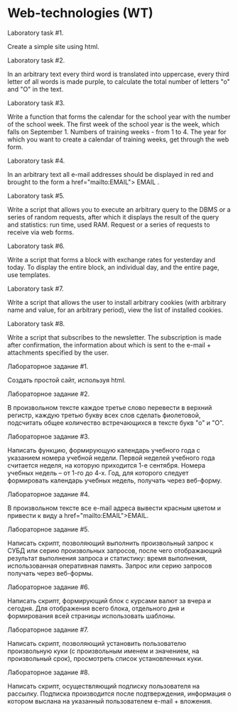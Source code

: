 # Web-technologies (WT)

Laboratory task #1. 

Create a simple site using html.

Laboratory task #2.

In an arbitrary text every third word is translated into uppercase, every third letter of all words is made purple, to calculate the total number of letters "o" and "O" in the text.

Laboratory task #3.

Write a function that forms the calendar for the school year with the number of the school week. The first week of the school year is the week, which falls on September 1. Numbers of training weeks - from 1 to 4. The year for which you want to create a calendar of training weeks, get through the web form.

Laboratory task #4.

In an arbitrary text all e-mail addresses should be displayed in red and brought to the form a href="mailto:EMAIL"> EMAIL </a>.

Laboratory task #5.

Write a script that allows you to execute an arbitrary query to the DBMS or a series of random requests, after which it displays the result of the query and statistics: run time, used RAM. Request or a series of requests to receive via web forms.

Laboratory task #6.

Write a script that forms a block with exchange rates for yesterday and today. To display the entire block, an individual day, and the entire page, use templates.

Laboratory task #7.

Write a script that allows the user to install arbitrary cookies (with arbitrary name and value, for an arbitrary period), view the list of installed cookies.

Laboratory task #8.

Write a script that subscribes to the newsletter. The subscription is made after confirmation, the information about which is sent to the e-mail + attachments specified by the user.

Лабораторное задание #1. 

Создать простой сайт, используя html.

Лабораторное задание #2.

В произвольном тексте каждое третье слово перевести в верхний регистр, каждую третью букву всех слов сделать фиолетовой, подсчитать общее количество встречающихся в тексте букв "о" и "О".

Лабораторное задание #3.

Написать функцию, формирующую календарь учебного года с указанием номера учебной недели. Первой неделей учебного года считается неделя, на которую приходится 1-е сентября. Номера учебных недель – от 1-го до 4-х. Год, для которого следует формировать календарь учебных недель, получать через веб-форму.

Лабораторное задание #4.

В произвольном тексте все e-mail адреса вывести красным цветом и привести к виду a href="mailto:EMAIL">EMAIL</a>.

Лабораторное задание #5.

Написать скрипт, позволяющий выполнить произвольный запрос к СУБД или серию произвольных запросов, после чего отображающий результат выполнения запроса и статистику: время выполнения, использованная оперативная память. Запрос или серию запросов получать через веб-формы.

Лабораторное задание #6.

Написать скрипт, формирующий блок с курсами валют за вчера и сегодня. Для отображения всего блока, отдельного дня и формирования всей страницы использовать шаблоны.

Лабораторное задание #7.

Написать скрипт, позволяющий установить пользователю произвольную куки (с произвольным именем и значением, на произвольный срок), просмотреть список установленных куки.

Лабораторное задание #8.

Написать скрипт, осуществляющий подписку пользователя на рассылку. Подписка производится после подтверждения, информация о котором выслана на указанный пользователем e-mail + вложения.